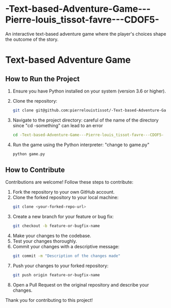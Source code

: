 # -Text-based-Adventure-Game---Pierre-louis_tissot-favre---CDOF5-
An interactive text-based adventure game where the player's choices shape the outcome of the story. 
# Text-based Adventure Game
## How to Run the Project
1. Ensure you have Python installed on your system (version 3.6 or higher).
2. Clone the repository:
   ```bash
   git clone git@github.com:pierrelouistissot/-Text-based-Adventure-Game---Pierre-louis_tissot-favre---CDOF5-.git
   ```
3. Navigate to the project directory: careful of the name of the directory since "cd -something" can lead to an error
   ```bash
   cd -Text-based-Adventure-Game---Pierre-louis_tissot-favre---CDOF5-
   ```
   
4. Run the game using the Python interpreter: "change to game.py"
   ```bash
   python game.py
   ```

## How to Contribute
Contributions are welcome! Follow these steps to contribute:

1. Fork the repository to your own GitHub account.
2. Clone the forked repository to your local machine:
   ```bash
   git clone <your-forked-repo-url>
   ```
3. Create a new branch for your feature or bug fix:
   ```bash
   git checkout -b feature-or-bugfix-name
   ```
4. Make your changes to the codebase.
5. Test your changes thoroughly.
6. Commit your changes with a descriptive message:
   ```bash
   git commit -m "Description of the changes made"
   ```
7. Push your changes to your forked repository:
   ```bash
   git push origin feature-or-bugfix-name
   ```
8. Open a Pull Request on the original repository and describe your changes.

Thank you for contributing to this project!
